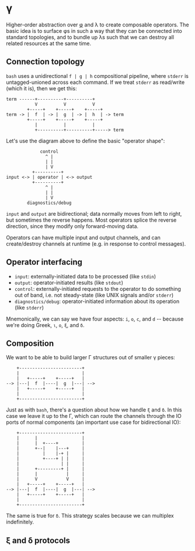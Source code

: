 # γ
Higher-order abstraction over [φ](phi.md) and λ to create composable operators. The basic idea is to surface φs in such a way that they can be connected into standard topologies, and to bundle up λs such that we can destroy all related resources at the same time.


## Connection topology
`bash` uses a unidirectional `f | g | h` compositional pipeline, where `stderr` is untagged-unioned across each command. If we treat `stderr` as read/write (which it is), then we get this:

```
term ------+----------+----------+
           V          V          V
        +-----+    +-----+    +-----+
term -> |  f  | -> |  g  | -> |  h  | -> term
        +-----+    +-----+    +-----+
           |          |          |
           +----------+----------+-----> term
```

Let's use the diagram above to define the basic "operator shape":

```
             control
               ^ |
               | |
               | V
          +----------+
input <-> | operator | <-> output
          +----------+
               ^ |
               | |
               | V
        diagnostics/debug
```

`input` and `output` are bidirectional; data normally moves from left to right, but sometimes the reverse happens. Most operators splice the reverse direction, since they modify only forward-moving data.

Operators can have multiple input and output channels, and can create/destroy channels at runtime (e.g. in response to control messages).


## Operator interfacing
+ `input`: externally-initiated data to be processed (like `stdin`)
+ `output`: operator-initiated results (like `stdout`)
+ `control`: externally-initiated requests to the operator to do something out of band, i.e. not steady-state (like UNIX signals and/or `stderr`)
+ `diagnostics/debug`: operator-initiated information about its operation (like `stderr`)

Mnemonically, we can say we have four aspects: `i`, `o`, `c`, and `d` -- because we're doing Greek, `ι`, `ο`, `ξ`, and `δ`.


## Composition
We want to be able to build larger Γ structures out of smaller γ pieces:

```
    +------------------------+
    |                        |
    |   +-----+    +-----+   |
--> |---|  f  |----|  g  |---| -->
    |   +-----+    +-----+   |
    |                        |
    +------------------------+
```

Just as with `bash`, there's a question about how we handle `ξ` and `δ`. In this case we leave it up to the Γ, which can route the channels through the IO ports of normal components (an important use case for bidirectional IO):

```
    +------------------------+
    |      |                 |
    |      |  +----+         |
    |      +--|    |---+     |
    |         |    |-+ |     |
    |         +----+ | |     |
    |                | |     |
    |      +---------+ |     |
    |      |           |     |
    |      V           V     |
    |   +-----+    +-----+   |
--> |---|  f  |----|  g  |---| -->
    |   +-----+    +-----+   |
    |                        |
    +------------------------+
```

The same is true for `δ`. This strategy scales because we can multiplex indefinitely.


## ξ and δ protocols
